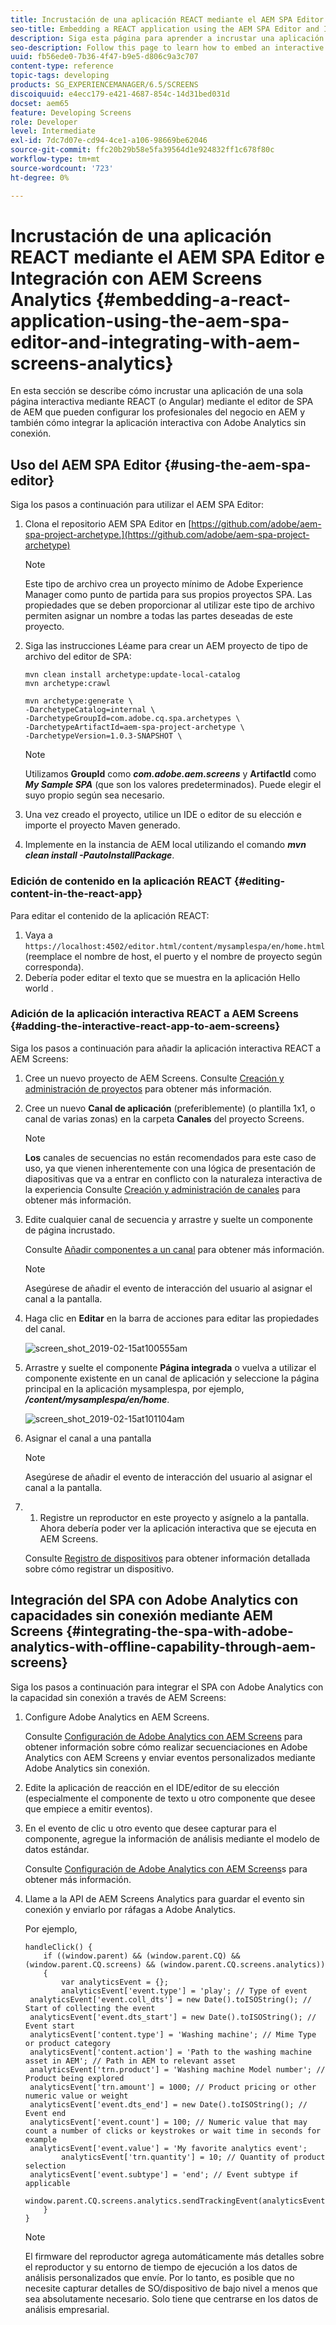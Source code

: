 ```yaml
---
title: Incrustación de una aplicación REACT mediante el AEM SPA Editor e Integración con AEM Screens Analytics
seo-title: Embedding a REACT application using the AEM SPA Editor and Integrating with AEM Screens Analytics
description: Siga esta página para aprender a incrustar una aplicación de una sola página interactiva mediante REACT (o Angular) con el editor de SPA de AEM que pueden configurar los profesionales empresariales en AEM y también cómo integrar la aplicación interactiva con Adobe Analytics sin conexión.
seo-description: Follow this page to learn how to embed an interactive single page application using REACT (or Angular) using the AEM SPA editor that can be configured by business professionals in AEM and also how to integrate your interactive application with offline Adobe Analytics.
uuid: fb56ede0-7b36-4f47-b9e5-d806c9a3c707
content-type: reference
topic-tags: developing
products: SG_EXPERIENCEMANAGER/6.5/SCREENS
discoiquuid: e4ecc179-e421-4687-854c-14d31bed031d
docset: aem65
feature: Developing Screens
role: Developer
level: Intermediate
exl-id: 7dc7d07e-cd94-4ce1-a106-98669be62046
source-git-commit: ffc20b29b58e5fa39564d1e924832ff1c678f80c
workflow-type: tm+mt
source-wordcount: '723'
ht-degree: 0%

---
```


# Incrustación de una aplicación REACT mediante el AEM SPA Editor e Integración con AEM Screens Analytics {#embedding-a-react-application-using-the-aem-spa-editor-and-integrating-with-aem-screens-analytics}

En esta sección se describe cómo incrustar una aplicación de una sola página interactiva mediante REACT (o Angular) mediante el editor de SPA de AEM que pueden configurar los profesionales del negocio en AEM y también cómo integrar la aplicación interactiva con Adobe Analytics sin conexión.

## Uso del AEM SPA Editor {#using-the-aem-spa-editor}

Siga los pasos a continuación para utilizar el AEM SPA Editor:

1. Clona el repositorio AEM SPA Editor en [https://github.com/adobe/aem-spa-project-archetype.](https://github.com/adobe/aem-spa-project-archetype)

   >[!NOTE]
   >
   >Este tipo de archivo crea un proyecto mínimo de Adobe Experience Manager como punto de partida para sus propios proyectos SPA. Las propiedades que se deben proporcionar al utilizar este tipo de archivo permiten asignar un nombre a todas las partes deseadas de este proyecto.

1. Siga las instrucciones Léame para crear un AEM proyecto de tipo de archivo del editor de SPA:

   ```
   mvn clean install archetype:update-local-catalog
   mvn archetype:crawl
   
   mvn archetype:generate \
   -DarchetypeCatalog=internal \
   -DarchetypeGroupId=com.adobe.cq.spa.archetypes \
   -DarchetypeArtifactId=aem-spa-project-archetype \
   -DarchetypeVersion=1.0.3-SNAPSHOT \
   ```

   >[!NOTE]
   >
   >Utilizamos **GroupId** como ***com.adobe.aem.screens*** y **ArtifactId** como ***My Sample SPA*** (que son los valores predeterminados). Puede elegir el suyo propio según sea necesario.

1. Una vez creado el proyecto, utilice un IDE o editor de su elección e importe el proyecto Maven generado.
1. Implemente en la instancia de AEM local utilizando el comando ***mvn clean install -PautoInstallPackage***.

### Edición de contenido en la aplicación REACT {#editing-content-in-the-react-app}

Para editar el contenido de la aplicación REACT:

1. Vaya a `https://localhost:4502/editor.html/content/mysamplespa/en/home.html` (reemplace el nombre de host, el puerto y el nombre de proyecto según corresponda).
1. Debería poder editar el texto que se muestra en la aplicación Hello world .

### Adición de la aplicación interactiva REACT a AEM Screens {#adding-the-interactive-react-app-to-aem-screens}

Siga los pasos a continuación para añadir la aplicación interactiva REACT a AEM Screens:

1. Cree un nuevo proyecto de AEM Screens. Consulte [Creación y administración de proyectos](creating-a-screens-project.md) para obtener más información.

1. Cree un nuevo **Canal de aplicación** (preferiblemente) (o plantilla 1x1, o canal de varias zonas) en la carpeta **Canales** del proyecto Screens.

   >[!NOTE]
   >**Los** canales de secuencias no están recomendados para este caso de uso, ya que vienen inherentemente con una lógica de presentación de diapositivas que va a entrar en conflicto con la naturaleza interactiva de la experiencia
   >Consulte [Creación y administración de canales](managing-channels.md) para obtener más información.


1. Edite cualquier canal de secuencia y arrastre y suelte un componente de página incrustado.

   Consulte [Añadir componentes a un canal](adding-components-to-a-channel.md) para obtener más información.

   >[!NOTE]
   >
   >Asegúrese de añadir el evento de interacción del usuario al asignar el canal a la pantalla.

1. Haga clic en **Editar** en la barra de acciones para editar las propiedades del canal.

   ![screen_shot_2019-02-15at100555am](assets/screen_shot_2019-02-15at100555am.png)

1. Arrastre y suelte el componente **Página integrada** o vuelva a utilizar el componente existente en un canal de aplicación y seleccione la página principal en la aplicación mysamplespa, por ejemplo, ***/content/mysamplespa/en/home***.

   ![screen_shot_2019-02-15at101104am](assets/screen_shot_2019-02-15at101104am.png)

1. Asignar el canal a una pantalla

   >[!NOTE]
   >Asegúrese de añadir el evento de interacción del usuario al asignar el canal a la pantalla.

1. 
   1. Registre un reproductor en este proyecto y asígnelo a la pantalla. Ahora debería poder ver la aplicación interactiva que se ejecuta en AEM Screens.

   Consulte [Registro de dispositivos](device-registration.md) para obtener información detallada sobre cómo registrar un dispositivo.

## Integración del SPA con Adobe Analytics con capacidades sin conexión mediante AEM Screens {#integrating-the-spa-with-adobe-analytics-with-offline-capability-through-aem-screens}

Siga los pasos a continuación para integrar el SPA con Adobe Analytics con la capacidad sin conexión a través de AEM Screens:

1. Configure Adobe Analytics en AEM Screens.

   Consulte [Configuración de Adobe Analytics con AEM Screens](configuring-adobe-analytics-aem-screens.md) para obtener información sobre cómo realizar secuenciaciones en Adobe Analytics con AEM Screens y enviar eventos personalizados mediante Adobe Analytics sin conexión.

1. Edite la aplicación de reacción en el IDE/editor de su elección (especialmente el componente de texto u otro componente que desee que empiece a emitir eventos).
1. En el evento de clic u otro evento que desee capturar para el componente, agregue la información de análisis mediante el modelo de datos estándar.

   Consulte [Configuración de Adobe Analytics con AEM Screens](configuring-adobe-analytics-aem-screens.md)s para obtener más información.

1. Llame a la API de AEM Screens Analytics para guardar el evento sin conexión y enviarlo por ráfagas a Adobe Analytics.

   Por ejemplo,

   ```
   handleClick() {
       if ((window.parent) && (window.parent.CQ) && (window.parent.CQ.screens) && (window.parent.CQ.screens.analytics))
       {
           var analyticsEvent = {};
           analyticsEvent['event.type'] = 'play'; // Type of event
    analyticsEvent['event.coll_dts'] = new Date().toISOString(); // Start of collecting the event
    analyticsEvent['event.dts_start'] = new Date().toISOString(); // Event start
    analyticsEvent['content.type'] = 'Washing machine'; // Mime Type or product category
    analyticsEvent['content.action'] = 'Path to the washing machine asset in AEM'; // Path in AEM to relevant asset
    analyticsEvent['trn.product'] = 'Washing machine Model number'; // Product being explored
    analyticsEvent['trn.amount'] = 1000; // Product pricing or other numeric value or weight
    analyticsEvent['event.dts_end'] = new Date().toISOString(); // Event end
    analyticsEvent['event.count'] = 100; // Numeric value that may count a number of clicks or keystrokes or wait time in seconds for example
    analyticsEvent['event.value'] = 'My favorite analytics event';
           analyticsEvent['trn.quantity'] = 10; // Quantity of product selection
    analyticsEvent['event.subtype'] = 'end'; // Event subtype if applicable
    window.parent.CQ.screens.analytics.sendTrackingEvent(analyticsEvent);
       }
   }
   ```

   >[!NOTE]
   >
   >El firmware del reproductor agrega automáticamente más detalles sobre el reproductor y su entorno de tiempo de ejecución a los datos de análisis personalizados que envíe. Por lo tanto, es posible que no necesite capturar detalles de SO/dispositivo de bajo nivel a menos que sea absolutamente necesario. Solo tiene que centrarse en los datos de análisis empresarial.

